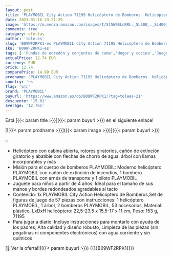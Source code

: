 ```yaml
---
layout: post
title: 'PLAYMOBIL City Action 71195 Helicóptero de Bomberos  Helicóptero de Bomberos con cañón de extinción  Juguete para niños a Partir de 4 años'
date: 2023-01-16 23:21:29
image: 'https://m.media-amazon.com/images/I/515W0SLnRRL._SL500_._SL400_.jpg'
comments: true
category: ofertas
author: 'tole.es'
slug: 'B09WF2RPK1-es PLAYMOBIL City Action 71195 Helicóptero de Bomberos...'
sku: 'B09WF2RPK1-es'
tags: [ 'Fundas de edredón y conjuntos de cama','Hogar y cocina','Juegos de fundas para edredón','Ropa de cama y almohadas','Textiles del hogar','playmobil','🇪🇸', ]
actualPrice: 12.74 EUR
currency: EUR
price: 12.74
comparePrice: 14.99 EUR
prodname: 'PLAYMOBIL City Action 71195 Helicóptero de Bomberos  Helicóptero de Bomberos con cañón de extinción  Juguete para niños a Partir de 4 años'
country: 'es'
flag: '🇪🇸'
brand: 'PLAYMOBIL'
buyurl: 'https://www.amazon.es/dp/B09WF2RPK1/?tag=tolees-21'
descuento: '15.01'
average: '12.765'
---
```


Está [{{< param title >}}]({{< param buyurl >}}) en el siguiente enlace!

[![{{< param prodname >}}]({{< param image >}})]({{< param buyurl >}})

ℹ️:

- Helicóptero con cabina abierta, rotores giratorios, cañón de extinción giratorio y abatible con flechas de chorro de agua, árbol con llamas incorporables y más
- Misión para el cuerpo de bomberos PLAYMOBIL: Moderno helicóptero PLAYMOBIL con cañón de extinción de incendios, 1 bombero PLAYMOBIL con arnés de transporte y 1 piloto PLAYMOBIL
- Juguete para niños a partir de 4 años: Ideal para el tamaño de sus manos y bordes redondeados agradables al tacto
- Contenido: 1x PLAYMOBIL City Action Helicóptero de Bomberos,Set de figuras de juego de 57 piezas con instrucciones: 1 helicóptero PLAYMOBIL, 1 árbol, 2 bomberos PLAYMOBIL, 53 accesorios, Material: plástico, LxDxH helicóptero: 22,5-23,5 x 15,5-17 x 11 cm, Peso: 153 g, 71195
- Para jugar a diario: Incluye instrucciones para montarlo con ayuda de los padres, Alta calidad y diseño robusto, Limpieza de las piezas (sin pegatinas ni componentes electrónicos) con agua corriente y sin químicos

[🛒 Ver la oferta!!]({{< param buyurl >}})
{{<world>}}B09WF2RPK1{{</world>}}
